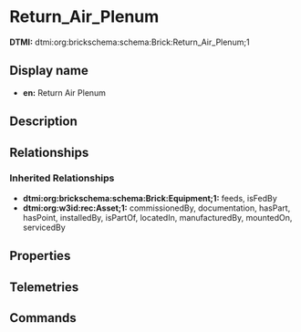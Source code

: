# Return_Air_Plenum
**DTMI:** dtmi:org:brickschema:schema:Brick:Return_Air_Plenum;1
## Display name
- **en:** Return Air Plenum
## Description
## Relationships
### Inherited Relationships
* **dtmi:org:brickschema:schema:Brick:Equipment;1:** feeds, isFedBy
* **dtmi:org:w3id:rec:Asset;1:** commissionedBy, documentation, hasPart, hasPoint, installedBy, isPartOf, locatedIn, manufacturedBy, mountedOn, servicedBy
## Properties
## Telemetries
## Commands

